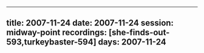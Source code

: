 
---
title: 2007-11-24
date:  2007-11-24
session: midway-point
recordings: [she-finds-out-593,turkeybaster-594]
days: 2007-11-24
---
